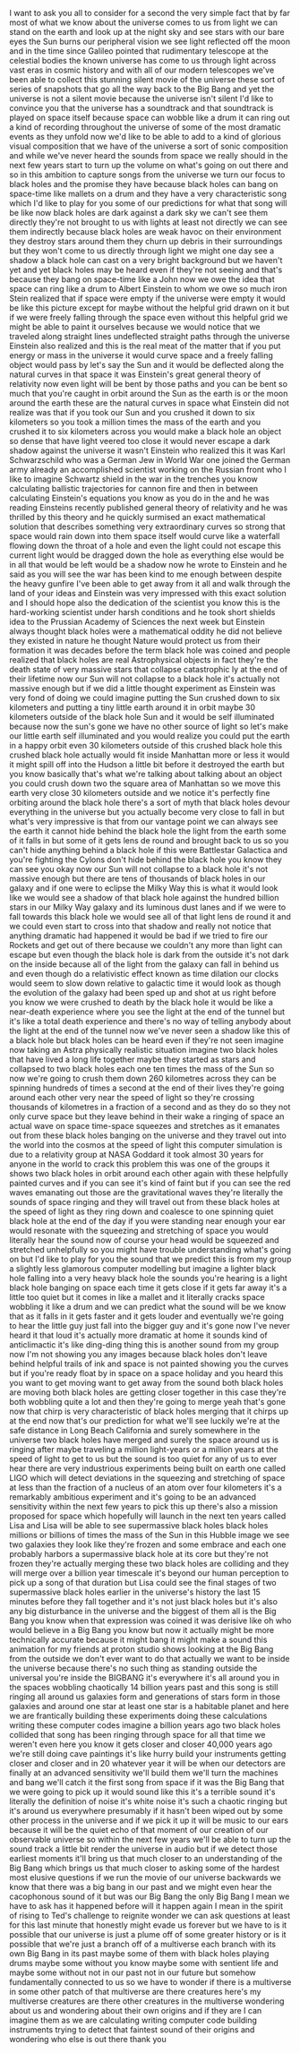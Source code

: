 
I want to ask you all to consider for a
second the very simple fact that by far
most of what we know about the universe
comes to us from light we can stand on
the earth and look up at the night sky
and see stars with our bare eyes the Sun
burns our peripheral vision we see light
reflected off the moon and in the time
since Galileo pointed that rudimentary
telescope at the celestial bodies the
known universe has come to us through
light across vast eras in cosmic history
and with all of our modern telescopes
we&#39;ve been able to collect this stunning
silent movie of the universe these sort
of series of snapshots that go all the
way back to the Big Bang and yet the
universe is not a silent movie because
the universe isn&#39;t silent
I&#39;d like to convince you that the
universe has a soundtrack and that
soundtrack is played on space itself
because space can wobble like a drum it
can ring out a kind of recording
throughout the universe of some of the
most dramatic events as they unfold now
we&#39;d like to be able to add to a kind of
glorious visual composition that we have
of the universe a sort of sonic
composition and while we&#39;ve never heard
the sounds from space we really should
in the next few years start to turn up
the volume on what&#39;s going on out there
and so in this ambition to capture songs
from the universe we turn our focus to
black holes and the promise they have
because black holes can bang on
space-time like mallets on a drum and
they have a very characteristic song
which I&#39;d like to play for you some of
our predictions for what that song will
be like now black holes are dark against
a dark sky we can&#39;t see them directly
they&#39;re not brought to us with lights at
least not directly
we can see them indirectly because black
holes are weak havoc on their
environment they destroy stars around
them
they churn up debris in their
surroundings but they won&#39;t come to us
directly through light we might one day
see a shadow a black hole can cast on a
very bright background but we haven&#39;t
yet and yet black holes may be heard
even if they&#39;re not seeing and that&#39;s
because they bang on space-time like a
John now we owe the idea that space can
ring like a drum to Albert Einstein to
whom we owe so much iron Stein realized
that if space were empty if the universe
were empty it would be like this picture
except for maybe without the helpful
grid drawn on it but if we were freely
falling through the space even without
this helpful grid we might be able to
paint it ourselves because we would
notice that we traveled along straight
lines undeflected straight paths through
the universe Einstein also realized and
this is the real meat of the matter that
if you put energy or mass in the
universe it would curve space and a
freely falling object would pass by
let&#39;s say the Sun and it would be
deflected along the natural curves in
that space it was Einstein&#39;s great
general theory of relativity
now even light will be bent by those
paths and you can be bent so much that
you&#39;re caught in orbit around the Sun as
the earth is or the moon around the
earth these are the natural curves in
space what Einstein did not realize was
that if you took our Sun and you crushed
it down to six kilometers so you took a
million times the mass of the earth and
you crushed it to six kilometers across
you would make a black hole an object so
dense that have light veered too close
it would never escape a dark shadow
against the universe it wasn&#39;t Einstein
who realized this it was Karl
Schwarzschild who was a German Jew in
World War one joined the German army
already an accomplished scientist
working on the Russian front who I like
to imagine Schwartz shield in the war in
the trenches you know calculating
ballistic trajectories for cannon fire
and then in between calculating
Einstein&#39;s equations you know as you do
in the
and he was reading Einsteins recently
published general theory of relativity
and he was thrilled by this theory and
he quickly surmised an exact
mathematical solution that describes
something very extraordinary curves so
strong that space would rain down into
them space itself would curve like a
waterfall flowing down the throat of a
hole and even the light could not escape
this current light would be dragged down
the hole as everything else would be in
all that would be left would be a shadow
now he wrote to Einstein and he said as
you will see the war has been kind to me
enough between despite the heavy gunfire
I&#39;ve been able to get away from it all
and walk through the land of your ideas
and Einstein was very impressed with
this exact solution and I should hope
also the dedication of the scientist you
know this is the hard-working scientist
under harsh conditions and he took short
shields idea to the Prussian Academy of
Sciences the next week
but Einstein always thought black holes
were a mathematical oddity he did not
believe they existed in nature he
thought Nature would protect us from
their formation it was decades before
the term black hole was coined and
people realized that black holes are
real Astrophysical objects in fact
they&#39;re the death state of very massive
stars that collapse catastrophic ly at
the end of their lifetime now our Sun
will not collapse to a black hole it&#39;s
actually not massive enough but if we
did a little thought experiment as
Einstein was very fond of doing we could
imagine putting the Sun crushed down to
six kilometers and putting a tiny little
earth around it in orbit maybe 30
kilometers outside of the black hole Sun
and it would be self illuminated because
now the sun&#39;s gone we have no other
source of light so let&#39;s make our little
earth self illuminated and you would
realize you could put the earth in a
happy orbit even 30 kilometers outside
of this crushed black hole this crushed
black hole actually would fit inside
Manhattan more or less it would it might
spill off into the Hudson a little bit
before it destroyed the earth but you
know basically that&#39;s what we&#39;re talking
about talking about an object you could
crush down two
the square area of Manhattan so we move
this earth very close 30 kilometers
outside and we notice it&#39;s perfectly
fine
orbiting around the black hole there&#39;s a
sort of myth that black holes devour
everything in the universe but you
actually become very close to fall in
but what&#39;s very impressive is that from
our vantage point we can always see the
earth it cannot hide behind the black
hole the light from the earth some of it
falls in but some of it gets lens de
round and brought back to us so you
can&#39;t hide anything behind a black hole
if this were Battlestar Galactica and
you&#39;re fighting the Cylons don&#39;t hide
behind the black hole you know they can
see you okay now our Sun will not
collapse to a black hole it&#39;s not
massive enough but there are tens of
thousands of black holes in our galaxy
and if one were to eclipse the Milky Way
this is what it would look like we would
see a shadow of that black hole against
the hundred billion stars in our Milky
Way galaxy and its luminous dust lanes
and if we were to fall towards this
black hole we would see all of that
light lens de round it and we could even
start to cross into that shadow and
really not notice that anything dramatic
had happened it would be bad if we tried
to fire our Rockets and get out of there
because we couldn&#39;t any more than light
can escape but even though the black
hole is dark from the outside it&#39;s not
dark on the inside because all of the
light from the galaxy can fall in behind
us and even though do a relativistic
effect known as time dilation our clocks
would seem to slow down relative to
galactic time it would look as though
the evolution of the galaxy had been
sped up and shot at us right before you
know we were crushed to death by the
black hole it would be like a near-death
experience where you see the light at
the end of the tunnel but it&#39;s like a
total death experience
and there&#39;s no way of telling anybody
about the light at the end of the tunnel
now we&#39;ve never seen a shadow like this
of a black hole but black holes can be
heard even if they&#39;re not seen imagine
now taking an Astra physically realistic
situation imagine two black holes that
have lived a long life together maybe
they started as stars and collapsed to
two black holes each one ten times the
mass of the Sun so now we&#39;re going to
crush them down 260 kilometres across
they can be spinning hundreds of times a
second at the end of their lives they&#39;re
going around each other very near the
speed of light so they&#39;re crossing
thousands of kilometres in a fraction of
a second and as they do so they not only
curve space but they leave behind in
their wake a ringing of space an actual
wave on space time-space squeezes and
stretches as it emanates out from these
black holes banging on the universe and
they travel out into the world into the
cosmos at the speed of light this
computer simulation is due to a
relativity group at NASA Goddard it took
almost 30 years for anyone in the world
to crack this problem this was one of
the groups it shows two black holes in
orbit around each other again with these
helpfully painted curves and if you can
see it&#39;s kind of faint but if you can
see the red waves emanating out those
are the gravitational waves they&#39;re
literally the sounds of space ringing
and they will travel out from these
black holes at the speed of light as
they ring down and coalesce to one
spinning quiet black hole at the end of
the day if you were standing near enough
your ear would resonate with the
squeezing and stretching of space you
would literally hear the sound now of
course your head would be squeezed and
stretched unhelpfully so you might have
trouble understanding what&#39;s going on
but I&#39;d like to play for you the sound
that we predict this is from my group a
slightly less glamorous computer
modelling but imagine a lighter black
hole falling into a very heavy black
hole the sounds you&#39;re hearing is a
light black hole banging on space each
time it gets close if it gets far away
it&#39;s a little too quiet
but it comes in like a mallet and it
literally cracks space wobbling it like
a drum and we can predict what the sound
will be we know that as it falls in it
gets faster and it gets louder and
eventually we&#39;re going to hear the
little guy just fall into the bigger guy
and it&#39;s gone now I&#39;ve never heard it
that loud it&#39;s actually more dramatic at
home it sounds kind of anticlimactic
it&#39;s like ding-ding thing this is
another sound from my group now I&#39;m not
showing you any images because black
holes don&#39;t leave behind helpful trails
of ink and space is not painted showing
you the curves but if you&#39;re ready float
by in space on a space holiday and you
heard this you want to get moving
want to get away from the sound both
black holes are moving both black holes
are getting closer together in this case
they&#39;re both wobbling quite a lot and
then they&#39;re going to merge
yeah that&#39;s gone now that chirp is very
characteristic of black holes merging
that it chirps up at the end now
that&#39;s our prediction for what we&#39;ll see
luckily we&#39;re at the safe distance in
Long Beach California and surely
somewhere in the universe two black
holes have merged and surely the space
around us is ringing after maybe
traveling a million light-years or a
million years at the speed of light to
get to us but the sound is too quiet for
any of us to ever hear there are very
industrious experiments being built on
earth one called LIGO which will detect
deviations in the squeezing and
stretching of space at less than the
fraction of a nucleus of an atom over
four kilometers it&#39;s a remarkably
ambitious experiment and it&#39;s going to
be an advanced sensitivity within the
next few years to pick this up there&#39;s
also a mission proposed for space which
hopefully will launch in the next ten
years called Lisa and Lisa will be able
to see supermassive black holes black
holes millions or billions of times the
mass of the Sun in this Hubble image we
see two galaxies they look like they&#39;re
frozen and some embrace and each one
probably harbors a supermassive black
hole at its core but they&#39;re not frozen
they&#39;re actually merging these two black
holes are colliding and they will merge
over a billion year timescale it&#39;s
beyond our human perception to pick up a
song of that duration but Lisa could see
the final stages of two supermassive
black holes earlier in the universe&#39;s
history the last 15 minutes before they
fall together and it&#39;s not just black
holes but it&#39;s also any big disturbance
in the universe and the biggest of them
all is the Big Bang you know when that
expression was coined it was derisive
like oh who would believe in a Big Bang
you know but now it actually might be
more technically accurate because it
might bang it might make a sound
this animation for my friends at proton
studio shows looking at the Big Bang
from the outside we don&#39;t ever want to
do that actually we want to be inside
the universe because there&#39;s no such
thing as standing outside the universal
you&#39;re inside the BIGBANG it&#39;s
everywhere it&#39;s all around you in the
spaces wobbling chaotically 14 billion
years past and this song is still
ringing all around us galaxies form and
generations of stars form in those
galaxies and around one star at least
one star is a habitable planet and here
we are frantically building these
experiments doing these calculations
writing these computer codes imagine a
billion years ago two black holes
collided that song has been ringing
through space for all that time we
weren&#39;t even here you know it gets
closer and closer 40,000 years ago we&#39;re
still doing cave paintings
it&#39;s like hurry build your instruments
getting closer and closer and in 20
whatever year it will be when our
detectors are finally at an advanced
sensitivity we&#39;ll build them we&#39;ll turn
the machines and bang we&#39;ll catch it the
first song from space if it was the Big
Bang that we were going to pick up it
would sound like this it&#39;s a terrible
sound it&#39;s literally the definition of
noise it&#39;s white noise it&#39;s such a
chaotic ringing but it&#39;s around us
everywhere presumably if it hasn&#39;t been
wiped out by some other process in the
universe and if we pick it up it will be
music to our ears because it will be the
quiet echo of that moment of our
creation of our observable universe so
within the next few years we&#39;ll be able
to turn up the sound track a little bit
render the universe in audio but if we
detect those earliest moments it&#39;ll
bring us that much closer to an
understanding of the Big Bang which
brings us that much closer to asking
some of the hardest most elusive
questions if we run the movie of our
universe backwards we know that there
was a big bang in our past and we might
even hear the cacophonous sound of it
but was our Big Bang the only Big Bang I
mean we have to ask has it happened
before will it happen again I mean in
the spirit of rising to Ted&#39;s challenge
to reignite wonder we can ask questions
at least for this last minute that
honestly might evade us forever but we
have to
is it possible that our universe is just
a plume off of some greater history or
is it possible that we&#39;re just a branch
off of a multiverse each branch with its
own Big Bang in its past maybe some of
them with black holes playing drums
maybe some without you know maybe some
with sentient life and maybe some
without not in our past not in our
future but somehow fundamentally
connected to us so we have to wonder if
there is a multiverse in some other
patch of that multiverse are there
creatures here&#39;s my multiverse creatures
are there other creatures in the
multiverse wondering about us and
wondering about their own origins and if
they are I can imagine them as we are
calculating writing computer code
building instruments trying to detect
that faintest sound of their origins and
wondering who else is out there thank
you
